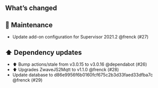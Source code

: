 ## What’s changed

## 🧰 Maintenance

- Update add-on configuration for Supervisor 2021.2 @frenck (#27)

## ⬆️ Dependency updates

- ⬆️ Bump actions/stale from v3.0.15 to v3.0.16 @dependabot (#26)
- ⬆ Upgrades ZwaveJS2Mqtt to v1.1.0 @frenck (#28)
- Update database to d86e9956f6b0160fcf675c2b3d33faed33dfba7c @frenck (#29)
